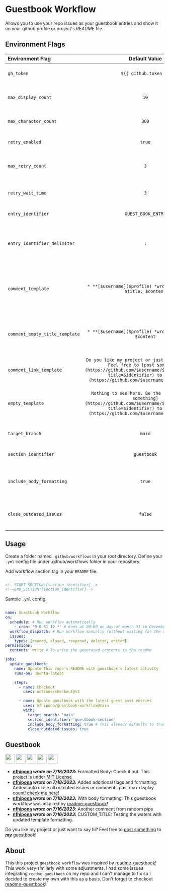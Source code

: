# Guestbook Workflow

Allows you to use your repo issues as your guestbook entries and show it on your github profile or project's *README* file.


## Environment Flags

| Environment Flag      |  Default Value           | Required | Description                          |
|:----------------------|:------------------------:|:-------: |:-------------------------------------|
| `gh_token`            | `${{ github.token }}`    | No | GitHub access token with Repo scope. |
| `max_display_count`   | `10` | No | Maximum number of entries you want to show on your `README` file. |
| `max_character_count` | `300` | No | Maximum character length to display in the guestbook. |
| `retry_enabled` | `true` | No | Sets retry fetch flag enabled or disabled. |
| `max_retry_count` | `3` | No | Maximum number of times to retry the fetch operation if it fails. |
| `retry_wait_time` | `3` | No | Time to wait before each retry operation in seconds. |
| `entry_identifier` | `GUEST_BOOK_ENTRY` | No | Guestbook title prefix identifier. |
| `entry_identifier_delimiter` | `:` | No | Guestbook title prefix identifier delimiter to separate entry title. eg. `GUEST_BOOK_ENTRY: USER_CONTENT_TITLE`. |
| `comment_template` | `* **[$username]($profile) *wrote on $date*:** $title: $content` | No | Template format to display guests comments. variables: `$username`, `$profile`, `$date`, `$title`, `$content`. |
| `comment_empty_title_template` | `* **[$username]($profile) *wrote on $date*:** $content` | No | Template format to display guests comments. variables: `$username`, `$profile`, `$date`, `$content` |
| `comment_link_template` | `Do you like my project or just want to say hi? Feel free to [post something](https://github.com/$username/$repo/issues/new?title=$identifier) to ***[my](https://github.com/$username)*** guestbook!` | No | Template format to display link to guestbook. |
| `empty_template` | `Nothing to see here. Be the first to [post something](https://github.com/$username/$repo/issues/new?title=$identifier) to ***[my](https://github.com/$username)*** guestbook!` | No | Template format to display when guestbook is empty. variables: `$username`, `$repo`, `$identifier`. |
| `target_branch` | `main` | No | The target branch to work on. Defaults to `main`. |
| `section_identifier` | `guestbook` | No | The section identifier in readme file. |
| `include_body_formatting` | `true` | No | Flag to tell the parser to include original formatting on the comment body. |
| `close_outdated_issues` | `false` | No | Close all outdated issues or comments past the `max_display_count` parameter. |


## Usage

Create a folder named `.github/workflows` in your root directory.
Define your `.yml` config file under .github/workflows folder in your repository.

Add workflow section tag in your `README` file.

```md

<!--START_SECTION:[section_identifier]-->
<!--END_SECTION:[section_identifier]-->

```

Sample `.yml` config.

```yml

name: Guestbook Workflow
on:
  schedule: # Run workflow automatically
    - cron: '0 0 31 12 *' # Runs at 00:00 on day-of-month 31 in December.
  workflow_dispatch: # Run workflow manually (without waiting for the cron to be called), through the GitHub Actions Workflow page directly
  issues:
    types: [opened, closed, reopened, deleted, edited]
permissions:
  contents: write # To write the generated contents to the readme

jobs:
  update_guestbook:
    name: Update this repo's README with guestbook's latest activity
    runs-on: ubuntu-latest

    steps:
      - name: Checkout
        uses: actions/checkout@v3

      - name: Update guestbook with the latest guest post entries
        uses: nfhipona/guestbook-workflow@main
        with:
          target_branch: 'main'
          section_identifier: 'guestbook-section'
          include_body_formatting: true # this already defaults to true -- just for demo
          close_outdated_issues: true

```


## Guestbook
<!--START_SECTION:guestbook-section-->
<a href="https://github.com/nfhipona"><img src="https://avatars.githubusercontent.com/u/8805997?u=8b6d5144a4b1cf8a953b79fd38abffb7485389ed&v=4" height="30"/></a> <a href="https://github.com/nfhipona"><img src="https://avatars.githubusercontent.com/u/8805997?u=8b6d5144a4b1cf8a953b79fd38abffb7485389ed&v=4" height="30"/></a> <a href="https://github.com/nfhipona"><img src="https://avatars.githubusercontent.com/u/8805997?u=8b6d5144a4b1cf8a953b79fd38abffb7485389ed&v=4" height="30"/></a> <a href="https://github.com/nfhipona"><img src="https://avatars.githubusercontent.com/u/8805997?u=8b6d5144a4b1cf8a953b79fd38abffb7485389ed&v=4" height="30"/></a> <a href="https://github.com/nfhipona"><img src="https://avatars.githubusercontent.com/u/8805997?u=8b6d5144a4b1cf8a953b79fd38abffb7485389ed&v=4" height="30"/></a>

* **[nfhipona](https://github.com/nfhipona) *wrote on 7/18/2023*:**  Formatted Body: Check it out. This project is under [MIT License](https://github.com/nfhipona/guestbook-workflow/blob/main/LICENSE)
* **[nfhipona](https://github.com/nfhipona) *wrote on 7/18/2023*:**  Added additional flags and formatting: Added auto close all outdated issues or comments past max display count! [check me here]([github.com/marketplace/actions/guestbook-workflow](https://github.com/marketplace/actions/guestbook-workflow))!
* **[nfhipona](https://github.com/nfhipona) *wrote on 7/18/2023*:**  With body formatting: This guestbook workflow was inspired by [readme-guestbook](https://github.com/muety/readme-guestbook)!
* **[nfhipona](https://github.com/nfhipona) *wrote on 7/16/2023*:** Another comment from random pips
* **[nfhipona](https://github.com/nfhipona) *wrote on 7/16/2023*:**  CUSTOM_TITLE: Testing the waters with updated template formatting.

Do you like my project or just want to say hi? Feel free to [post something](https://github.com/nfhipona/guestbook-workflow/issues/new?title=GUEST_BOOK_ENTRY) to ***[my](https://github.com/nfhipona)*** guestbook!
<!--END_SECTION:guestbook-section-->


## About

This this project `guestbook workflow` was inspired by [readme-guestbook](https://github.com/muety/readme-guestbook)!
This work very similarly with some adjustments. I had some issues integrating `readme-guestbook` on my repo and I can't manage to fix so I decided to create my own with this as a basis. Don't forget to checkout [readme-guestbook](https://github.com/muety/readme-guestbook)!